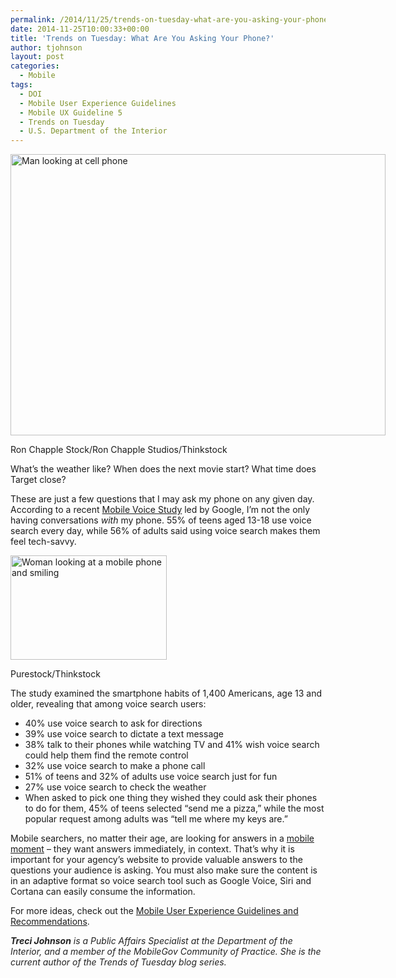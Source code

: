 ```yaml
---
permalink: /2014/11/25/trends-on-tuesday-what-are-you-asking-your-phone/
date: 2014-11-25T10:00:33+00:00
title: 'Trends on Tuesday: What Are You Asking Your Phone?'
author: tjohnson
layout: post
categories:
  - Mobile
tags:
  - DOI
  - Mobile User Experience Guidelines
  - Mobile UX Guideline 5
  - Trends on Tuesday
  - U.S. Department of the Interior
---
```


<div id="attachment_221612" style="width: 610px" class="wp-caption aligncenter">
  <img class="size-full wp-image-221612" src="https://s3.amazonaws.com/sitesusa/wp-content/uploads/sites/212/2014/11/600-x-450-Man-looking-at-cell-phone-Ron-Chapple-Stock-Ron-Chapple-Studios-Thinkstock-126472230.jpg" alt="Man looking at cell phone" width="600" height="450" />
  
  <p class="wp-caption-text">
    Ron Chapple Stock/Ron Chapple Studios/Thinkstock
  </p>
</div>

What’s the weather like? When does the next movie start? What time does Target close?

These are just a few questions that I may ask my phone on any given day. According to a recent [Mobile Voice Study](http://www.mobilemarketer.com/cms/news/search/18923.html) led by Google, I&#8217;m not the only having conversations _with_ my phone. 55% of teens aged 13-18 use voice search every day, while 56% of adults said using voice search makes them feel tech-savvy.

<div id="attachment_221572" style="width: 260px" class="wp-caption alignright">
  <img class="size-full wp-image-221572" src="https://s3.amazonaws.com/sitesusa/wp-content/uploads/sites/212/2014/11/250-x-167-Woman-looking-at-a-mobile-phone-and-smiling-Purestock-Thinkstock-94788531.jpg" alt="Woman looking at a mobile phone and smiling" width="250" height="167" />
  
  <p class="wp-caption-text">
    Purestock/Thinkstock
  </p>
</div>

The study examined the smartphone habits of 1,400 Americans, age 13 and older, revealing that among voice search users:

  * 40% use voice search to ask for directions
  * 39% use voice search to dictate a text message
  * 38% talk to their phones while watching TV and 41% wish voice search could help them find the remote control
  * 32% use voice search to make a phone call
  * 51% of teens and 32% of adults use voice search just for fun
  * 27% use voice search to check the weather
  * When asked to pick one thing they wished they could ask their phones to do for them, 45% of teens selected &#8220;send me a pizza,&#8221; while the most popular request among adults was &#8220;tell me where my keys are.&#8221;

Mobile searchers, no matter their age, are looking for answers in a [mobile moment](https://www.digitalgov.gov/2014/07/01/trends-on-tuesday-maximizing-your-mobile-moments/) – they want answers immediately, in context. That’s why it is important for your agency’s website to provide valuable answers to the questions your audience is asking. You must also make sure the content is in an adaptive format so voice search tool such as Google Voice, Siri and Cortana can easily consume the information.

For more ideas, check out the [Mobile User Experience Guidelines and Recommendations](https://www.digitalgov.gov/resources/mobile-user-experience-guidelines-and-recommendations/).

_**<span class="il" style="color: #222222">Treci</span>**<span style="color: #222222"><strong> Johnson</strong> is a Public Affairs Specialist at the Department of the Interior, and a member of the MobileGov Community of Practice. She is the current author of the Trends of Tuesday blog series.</span>_